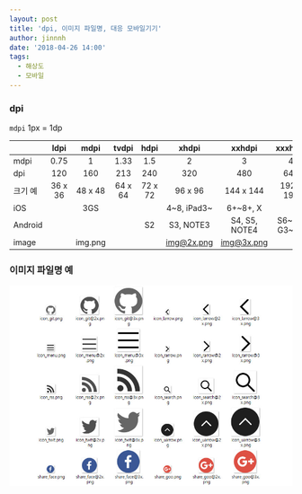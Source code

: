 ```yaml
---
layout: post
title: 'dpi, 이미지 파일명, 대응 모바일기기'
author: jinnnh
date: '2018-04-26 14:00'
tags:
  - 해상도
  - 모바일
---
```


### dpi

`mdpi` 1px = 1dp

|  | ldpi | mdpi | tvdpi | hdpi | xhdpi | xxhdpi | xxxhdpi |
|-|:-:|:-:|:-:|:-:|:-:|:-:|:-:|
| mdpi | 0.75 | 1 | 1.33 | 1.5 | 2 | 3 | 4 |
| dpi | 120 | 160 | 213 | 240 | 320 | 480 | 640 |
| 크기 예 | 36 x 36 | 48 x 48 | 64 x 64 | 72 x 72 | 96 x 96 | 144 x 144 | 192 x 192 |
| iOS | | 3GS | | | 4~8, iPad3~ | 6+~8+, X | |
| Android | | | | S2 | S3, NOTE3 | S4, S5, NOTE4 | S6~S9, G3~G6 |
| image | | img.png | | | img@2x.png | img@3x.png | |

### 이미지 파일명 예

![](/files/dpi_image_exmaple.jpg)
